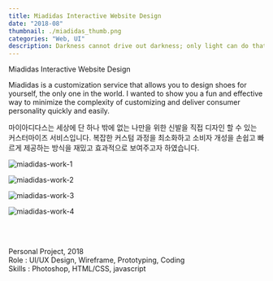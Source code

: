 ```yaml
---
title: Miadidas Interactive Website Design
date: "2018-08"
thumbnail: ./miadidas_thumb.png
categories: "Web, UI"
description: Darkness cannot drive out darkness; only light can do that. Hate cannot drive out hate; only love can do that.
---
```



<div><div class="intro">
    <div class="title">Miadidas Interactive Website Design</div>
    <div>
        <p class="en">Miadidas is a customization service that allows you to design shoes for yourself, the only one in the world. I wanted to show you a fun and effective way to minimize the complexity of customizing and deliver consumer personality quickly and easily.</p>
        <p class="ko">마이아디다스는 세상에 단 하나 밖에 없는 나만을 위한 신발을 직접 디자인 할 수 있는 커스터마이즈 서비스입니다. 복잡한 커스텀 과정을 최소화하고 소비자 개성을 손쉽고 빠르게 제공하는 방식을 재밌고 효과적으로 보여주고자 하였습니다.</p>
    </div>
</div></div><!-- // section intro -->

![miadidas-work-1](https://drive.google.com/uc?export=view&id=1-0KFpoL51fK_UBp96IQSe5XuAMdS_uyn)

![miadidas-work-2](https://drive.google.com/uc?export=view&id=1UHE6DzbwWLZcS1ue-9N79V9iKZ9AM0aO)

![miadidas-work-3](https://drive.google.com/uc?export=view&id=1BEz6I4t-xHoTNE5bdS7W7gFYLu9zwKLh)

![miadidas-work-4](https://drive.google.com/uc?export=view&id=1IB49-TyXAHegEAvT1z4BJ4csk2s_NQSh)

<br/>
<br/>

Personal Project, 2018<br>
Role : UI/UX Design, Wireframe, Prototyping, Coding<br>
Skills : Photoshop, HTML/CSS, javascript<br>